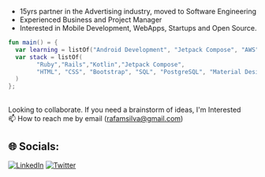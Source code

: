 
* 15yrs partner in the Advertising industry, moved to Software Engineering
* Experienced Business and Project Manager
* Interested in Mobile Development, WebApps, Startups and Open Source.

```kotlin
fun main() = {
  var learning = listOf("Android Development", "Jetpack Compose", "AWS")
  var stack = listOf(
        "Ruby","Rails","Kotlin","Jetpack Compose",
        "HTML", "CSS", "Bootstrap", "SQL", "PostgreSQL", "Material Design"
  )
};
```

<br> Looking to collaborate. If you need a brainstorm of ideas, I'm Interested
<br> 📫 How to reach me by email (rafamsilva@gmail.com)

## 🌐 Socials:
[![LinkedIn](https://img.shields.io/badge/LinkedIn-%230077B5.svg?logo=linkedin&logoColor=white)](https://linkedin.com/in/rafamsilva) 
[![Twitter](https://img.shields.io/badge/Twitter-%231DA1F2.svg?logo=Twitter&logoColor=white)](https://twitter.com/rafamsilva) 
<!-- Proudly created with GPRM ( https://gprm.itsvg.in ) -->
